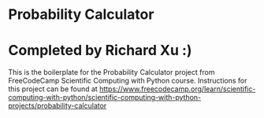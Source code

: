 # Probability Calculator
# Completed by Richard Xu :)

This is the boilerplate for the Probability Calculator project from FreeCodeCamp Scientific Computing with Python course. Instructions for this project can be found at https://www.freecodecamp.org/learn/scientific-computing-with-python/scientific-computing-with-python-projects/probability-calculator
